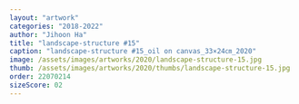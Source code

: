```yaml
---
layout: "artwork"
categories: "2018-2022"
author: "Jihoon Ha"
title: "landscape-structure #15"
caption: "landscape-structure #15_oil on canvas_33×24㎝_2020"
image: /assets/images/artworks/2020/landscape-structure-15.jpg
thumb: /assets/images/artworks/2020/thumbs/landscape-structure-15.jpg
order: 22070214
sizeScore: 02
---
```

